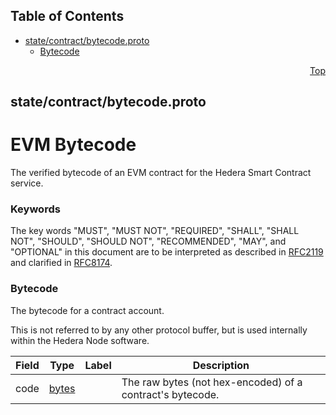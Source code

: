 ## Table of Contents

- [state/contract/bytecode.proto](#state_contract_bytecode-proto)
    - [Bytecode](#proto-Bytecode)
  



<a name="state_contract_bytecode-proto"></a>
<p align="right"><a href="#top">Top</a></p>

## state/contract/bytecode.proto
# EVM Bytecode
The verified bytecode of an EVM contract for the Hedera Smart Contract service.

### Keywords
The key words "MUST", "MUST NOT", "REQUIRED", "SHALL", "SHALL NOT",
"SHOULD", "SHOULD NOT", "RECOMMENDED", "MAY", and "OPTIONAL" in this
document are to be interpreted as described in [RFC2119](https://www.ietf.org/rfc/rfc2119)
and clarified in [RFC8174](https://www.ietf.org/rfc/rfc8174).


<a name="proto-Bytecode"></a>

### Bytecode
The bytecode for a contract account.

This is not referred to by any other protocol buffer, but is used internally
within the Hedera Node software.


| Field | Type | Label | Description |
| ----- | ---- | ----- | ----------- |
| code | [bytes](#bytes) |  | The raw bytes (not hex-encoded) of a contract's bytecode. |





 <!-- end messages -->

 <!-- end enums -->

 <!-- end HasExtensions -->

 <!-- end services -->



